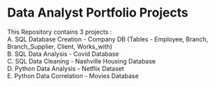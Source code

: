# Data Analyst Portfolio Projects 
This Repository contains 3 projects : <br />
A. SQL Database Creation - Company DB (Tables - Employee, Branch, Branch_Supplier, Client, Works_with) <br />
B. SQL Data Analysis - Covid Database <br />
C. SQL Data Cleaning - Nashville Housing Database <br />
D. Python Data Analysis - Netflix Dataset <br />
E. Python Data Correlation - Movies Database
